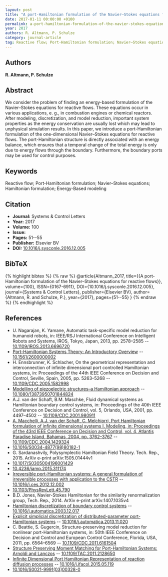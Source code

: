 ```yaml
---
layout: post
title: "A port-Hamiltonian formulation of the Navier–Stokes equations for reactive flows"
date: 2017-01-11 00:00:00 +0100
permalink: a-port-hamiltonian-formulation-of-the-navier-stokes-equations-for-reactive-flows
year: 2017
authors: R. Altmann, P. Schulze
category: journal-article
tag: Reactive flow; Port-Hamiltonian formulation; Navier–Stokes equations; Hamiltonian formulation; Energy-Based modeling
---
```

 
## Authors
**R. Altmann, P. Schulze**
 
## Abstract
We consider the problem of finding an energy-based formulation of the Navier–Stokes equations for reactive flows. These equations occur in various applications, e. g., in combustion engines or chemical reactors. After modeling, discretization, and model reduction, important system properties as the energy conservation are usually lost which may lead to unphysical simulation results. In this paper, we introduce a port-Hamiltonian formulation of the one-dimensional Navier–Stokes equations for reactive flows. The port-Hamiltonian structure is directly associated with an energy balance, which ensures that a temporal change of the total energy is only due to energy flows through the boundary. Furthermore, the boundary ports may be used for control purposes.
 
## Keywords
Reactive flow; Port-Hamiltonian formulation; Navier–Stokes equations; Hamiltonian formulation; Energy-Based modeling
 
## Citation
- **Journal:** Systems &amp; Control Letters
- **Year:** 2017
- **Volume:** 100
- **Issue:** 
- **Pages:** 51--55
- **Publisher:** Elsevier BV
- **DOI:** [10.1016/j.sysconle.2016.12.005](https://doi.org/10.1016/j.sysconle.2016.12.005)
 
## BibTeX
{% highlight bibtex %}
{% raw %}
@article{Altmann_2017,
  title={{A port-Hamiltonian formulation of the Navier–Stokes equations for reactive flows}},
  volume={100},
  ISSN={0167-6911},
  DOI={10.1016/j.sysconle.2016.12.005},
  journal={Systems &amp; Control Letters},
  publisher={Elsevier BV},
  author={Altmann, R. and Schulze, P.},
  year={2017},
  pages={51--55}
}
{% endraw %}
{% endhighlight %}
 
## References
- U. Nagarajan, K. Yamane, Automatic task-specific model reduction for humanoid robots, in: IEEE/RSJ International Conference on Intelligent Robots and Systems, IROS, Tokyo, Japan, 2013, pp. 2578–2585 -- [10.1109/IROS.2013.6696720](https://doi.org/10.1109/IROS.2013.6696720)
- [Port-Hamiltonian Systems Theory: An Introductory Overview](port-hamiltonian-systems-theory-an-introductory-overview-journal) -- [10.1561/2600000002](https://doi.org/10.1561/2600000002)
- H. Ennsbrunner, K. Schlacher, On the geometrical representation and interconnection of infinite dimensional port controlled Hamiltonian systems, in: Proceedings of the 44th IEEE Conference on Decision and Control, Seville, Spain, 2005, pp. 5263–5268 -- [10.1109/CDC.2005.1582998](https://doi.org/10.1109/CDC.2005.1582998)
- [Modelling of piezoelectric structures–a Hamiltonian approach](modelling-of-piezoelectric-structures-a-hamiltonian-approach) -- [10.1080/13873950701844824](https://doi.org/10.1080/13873950701844824)
- A.J. van der Schaft, B.M. Maschke, Fluid dynamical systems as Hamiltonian boundary control systems, in: Proceedings of the 40th IEEE Conference on Decision and Control, vol. 5, Orlando, USA, 2001, pp. 4497–4502 -- [10.1109/CDC.2001.980911](https://doi.org/10.1109/CDC.2001.980911)
- [A. Macchelli, A.J. van der Schaft, C. Melchiorri, Port Hamiltonian formulation of infinite dimensional systems I. Modeling, in: Proceedings of the 43rd IEEE Conference on Decision and Control, vol. 4, Atlantis Paradise Island, Bahamas, 2004, pp. 3762–3767](port-hamiltonian-formulation-of-infinite-dimensional-systems-i-modeling) -- [10.1109/CDC.2004.1429324](https://doi.org/10.1109/CDC.2004.1429324)
- [10.1016/S0034-4877(98)80182-1](https://doi.org/10.1016/S0034-4877(98)80182-1)
- G. Sardanashvily, Polysymplectic Hamiltonian Field Theory. Tech. Rep., 2015. ArXiv e-print arXiv:1505.01444v1
- [10.1017/S0305004196001429](https://doi.org/10.1017/S0305004196001429)
- [10.4236/jamp.2015.311174](https://doi.org/10.4236/jamp.2015.311174)
- [Irreversible port-Hamiltonian systems: A general formulation of irreversible processes with application to the CSTR](irreversible-port-hamiltonian-systems-a-general-formulation-of-irreversible-processes-with-application-to-the-cstr) -- [10.1016/j.ces.2012.12.002](https://doi.org/10.1016/j.ces.2012.12.002)
- [10.1103/PhysRevLett.45.790](https://doi.org/10.1103/PhysRevLett.45.790)
- B.D. Jones, Navier-Stokes Hamiltonian for the similarity renormalization group, Tech. Rep., 2014. ArXiv e-print arXiv:1407.1035v4
- [Hamiltonian discretization of boundary control systems](hamiltonian-discretization-of-boundary-control-systems) -- [10.1016/j.automatica.2003.12.017](https://doi.org/10.1016/j.automatica.2003.12.017)
- [Explicit simplicial discretization of distributed-parameter port-Hamiltonian systems](explicit-simplicial-discretization-of-distributed-parameter-port-hamiltonian-systems) -- [10.1016/j.automatica.2013.11.020](https://doi.org/10.1016/j.automatica.2013.11.020)
- C. Beattie, S. Gugercin, Structure-preserving model reduction for nonlinear port-Hamiltonian systems, in: 50th IEEE Conference on Decision and Control and European Control Conference, Florida, USA, 2011, pp. 6564–6569 -- [10.1109/CDC.2011.6161504](https://doi.org/10.1109/CDC.2011.6161504)
- [Structure Preserving Moment Matching for Port-Hamiltonian Systems: Arnoldi and Lanczos](structure-preserving-moment-matching-for-port-hamiltonian-systems-arnoldi-and-lanczos) -- [10.1109/TAC.2011.2128650](https://doi.org/10.1109/TAC.2011.2128650)
- [Infinite Dimensional Port Hamiltonian Representation of reaction diffusion processes](infinite-dimensional-port-hamiltonian-representation-of-reaction-diffusion-processes) -- [10.1016/j.ifacol.2015.05.119](https://doi.org/10.1016/j.ifacol.2015.05.119)
- [10.1016/S0021-9991(03)00328-0](https://doi.org/10.1016/S0021-9991(03)00328-0)

